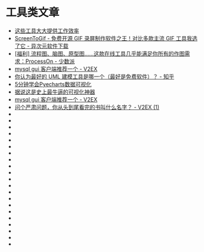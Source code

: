 # 工具类文章

*   [这些工具大大提供工作效率](https://mp.weixin.qq.com/s?__biz=MzI0NjM2NjU3OA==&mid=2247484089&idx=1&sn=ef47bd5562c4eb5187b8a11c15185830&chksm=e9412aa4de36a3b2ed7efe01800521c7c1fd44e212f34aef927554a9ab0c75e8d3b58317958c&mpshare=1&scene=23&srcid=#rd)
*   [ScreenToGif - 免费开源 GIF 录屏制作软件之王！对比多款主流 GIF 工具我选了它 - 异次元软件下载](https://www.iplaysoft.com/screentogif.html)
*   [[福利] 流程图、脑图、原型图……这款在线工具几乎能满足你所有的作图需求：ProcessOn - 少数派](https://sspai.com/post/43793)
*   [mysql gui 客户端推荐一个 - V2EX](https://www.v2ex.com/t/565368)
*   [你认为最好的 UML 建模工具是哪一个（最好是免费软件）？ - 知乎](https://www.zhihu.com/question/20944207)
*   [5分钟学会Pyecharts数据可视化](https://mp.weixin.qq.com/s?__biz=MzA5MTkxNTMzNg==&mid=2650263247&idx=1&sn=ca6dfd670dfaa4155fa232008620367d&utm_source=tuicool&utm_medium=referral)
*   [据说这是史上最牛逼的可视化神器](https://mp.weixin.qq.com/s?__biz=MzIxNjM4NDE2MA==&mid=2247488600&idx=1&sn=a966b52e9a26d162bc22330ac4d9e652&chksm=97888397a0ff0a81b97442b3f0713f94689387277940d27d3b4712e49817228551e4bc0ccd66&mpshare=1&scene=23&srcid=12262aFubBA50SDYM3OIe7sR#rd)
*   [mysql gui 客户端推荐一个 - V2EX](https://www.v2ex.com/t/565368)
*   [问个严肃问题，你从头到尾看完的书叫什么名字？ - V2EX (1)](https://www.v2ex.com/t/568243?p=1)
*   []()
*   []()
*   []()
*   []()
*   []()
*   []()
*   []()
*   []()
*   []()
*   []()
*   []()
*   []()
*   []()
*   []()
*   []()
*   []()
*   []()
*   []()
*   []()
*   []()
*   []()

